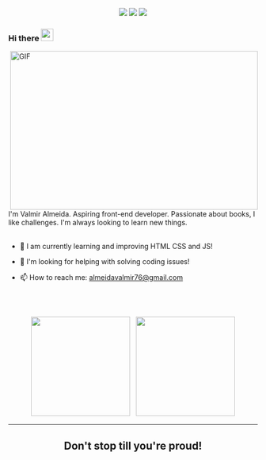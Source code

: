 <div align="center">
 
   <a href="https://www.instagram.com/valmir_almeida__/" target="_blank"><img src="https://img.shields.io/badge/-Instagram-%23E4405F?style=for-the-badge&logo=instagram&logoColor=white" target="_blank"></a>
 <a href = "mailto:almeidavalmir76@gmail.com"><img src="https://img.shields.io/badge/-Gmail-%23333?style=for-the-badge&logo=gmail&logoColor=white" target="_blank"></a>
 <a href="https://github.com/valmir1227?tab=followers" target="_blank"><img src="https://img.shields.io/github/followers/valmir1227?style=for-the-badge"></a>
</div>


### Hi there <img src="https://media.giphy.com/media/hvRJCLFzcasrR4ia7z/giphy.gif" width="25px">


<img align="right" alt="GIF" src="https://raw.githubusercontent.com/abhisheknaiidu/abhisheknaiidu/master/code.gif" width="500" height="320" />

<br/>
I'm Valmir Almeida. Aspiring front-end developer. Passionate about books, I like challenges. I'm always looking to learn new things.
<br/>


<br>


- 🔭 I am currently learning and improving HTML CSS and JS!


- 🤔 I'm looking for helping with solving coding issues!


- 📫 How to reach me: almeidavalmir76@gmail.com

<br/>


<br/>

<br/>


 <div align="center">
   
 </div>
 
 <div  align="center">
 <a href="https://github.com/valmir1227"></a>
     <img height="200em" src="https://github-readme-stats.vercel.app/api?username=valmir1227&hide_border=true&show_icons=true&theme=github_dark&include_all_commits=true&count_private=true"/> &nbsp;
     <img height="200em" src="https://github-readme-stats.vercel.app/api/top-langs/?username=valmir1227&layout=compact&count_private=true&hide_border=true&theme=github_dark&show_icons=true">
</div>

------------
<h2 align="center">
Don't stop till you're proud!</h2>
